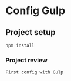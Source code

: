 # Config Gulp

## Project setup
```
npm install
```
### Project review
```
First config with Gulp
```